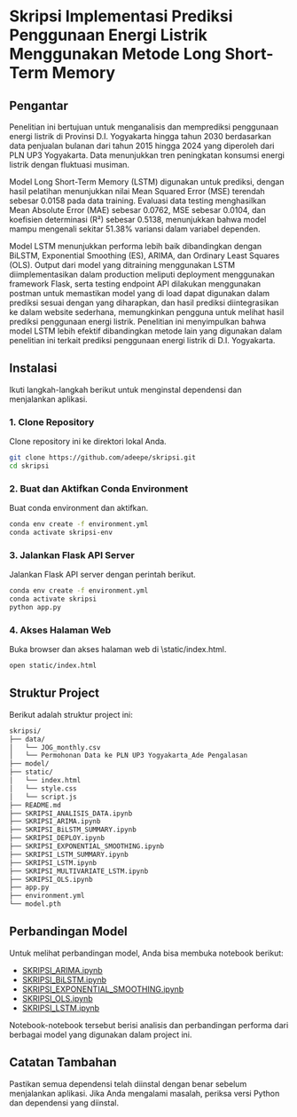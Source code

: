 # Skripsi Implementasi Prediksi Penggunaan Energi Listrik Menggunakan Metode Long Short-Term Memory

## Pengantar

Penelitian ini bertujuan untuk menganalisis dan memprediksi penggunaan energi listrik di Provinsi D.I. Yogyakarta hingga tahun 2030 berdasarkan data penjualan bulanan dari tahun 2015 hingga 2024 yang diperoleh dari PLN UP3 Yogyakarta. Data menunjukkan tren peningkatan konsumsi energi listrik dengan fluktuasi musiman.

Model Long Short-Term Memory (LSTM) digunakan untuk prediksi, dengan hasil pelatihan menunjukkan nilai Mean Squared Error (MSE) terendah sebesar 0.0158 pada data training. Evaluasi data testing menghasilkan Mean Absolute Error (MAE) sebesar 0.0762, MSE sebesar 0.0104, dan koefisien determinasi (R²) sebesar 0.5138, menunjukkan bahwa model mampu mengenali sekitar 51.38% variansi dalam variabel dependen.

Model LSTM menunjukkan performa lebih baik dibandingkan dengan BiLSTM, Exponential Smoothing (ES), ARIMA, dan Ordinary Least Squares (OLS). Output dari model yang ditraining menggunakan LSTM diimplementasikan dalam production meliputi deployment menggunakan framework Flask, serta testing endpoint API dilakukan menggunakan postman untuk memastikan model yang di load dapat digunakan dalam prediksi sesuai dengan yang diharapkan, dan hasil prediksi diintegrasikan ke dalam website sederhana, memungkinkan pengguna untuk melihat hasil prediksi penggunaan energi listrik. Penelitian ini menyimpulkan bahwa model LSTM lebih efektif dibandingkan metode lain yang digunakan dalam penelitian ini terkait prediksi penggunaan energi listrik di D.I. Yogyakarta.

## Instalasi

Ikuti langkah-langkah berikut untuk menginstal dependensi dan menjalankan aplikasi.

### 1. Clone Repository

Clone repository ini ke direktori lokal Anda.

```sh
git clone https://github.com/adeepe/skripsi.git
cd skripsi
```

### 2. Buat dan Aktifkan Conda Environment
Buat conda environment dan aktifkan.

```sh
conda env create -f environment.yml
conda activate skripsi-env
```

### 3. Jalankan Flask API Server
Jalankan Flask API server dengan perintah berikut.

```sh
conda env create -f environment.yml
conda activate skripsi
python app.py
```

### 4. Akses Halaman Web
Buka browser dan akses halaman web di \static/index.html\.

```sh
open static/index.html
```
## Struktur Project
Berikut adalah struktur project ini:
```sh
skripsi/
├── data/
│   └── JOG_monthly.csv
│   └── Permohonan Data ke PLN UP3 Yogyakarta_Ade Pengalasan 
├── model/
├── static/
│   └── index.html
│   └── style.css
│   └── script.js
├── README.md
├── SKRIPSI_ANALISIS_DATA.ipynb
├── SKRIPSI_ARIMA.ipynb
├── SKRIPSI_BiLSTM_SUMMARY.ipynb
├── SKRIPSI_DEPLOY.ipynb
├── SKRIPSI_EXPONENTIAL_SMOOTHING.ipynb
├── SKRIPSI_LSTM_SUMMARY.ipynb
├── SKRIPSI_LSTM.ipynb
├── SKRIPSI_MULTIVARIATE_LSTM.ipynb
├── SKRIPSI_OLS.ipynb
├── app.py
├── environment.yml
└── model.pth
```
## Perbandingan Model
Untuk melihat perbandingan model, Anda bisa membuka notebook berikut:

- [SKRIPSI_ARIMA.ipynb](https://github.com/adeepe/skripsi/blob/master/SKRIPSI_ARIMA.ipynb)
- [SKRIPSI_BiLSTM.ipynb](https://github.com/adeepe/skripsi/blob/master/SKRIPSI_BiLSTM.ipynb)
- [SKRIPSI_EXPONENTIAL_SMOOTHING.ipynb](https://github.com/adeepe/skripsi/blob/master/SKRIPSI_EXPONENTIAL_SMOOTHING.ipynb)
- [SKRIPSI_OLS.ipynb](https://github.com/adeepe/skripsi/blob/master/SKRIPSI_OLS.ipynb)
- [SKRIPSI_LSTM.ipynb](https://github.com/adeepe/skripsi/blob/master/SKRIPSI_LSTM.ipynb)

Notebook-notebook tersebut berisi analisis dan perbandingan performa dari berbagai model yang digunakan dalam project ini.

## Catatan Tambahan
Pastikan semua dependensi telah diinstal dengan benar sebelum menjalankan aplikasi. Jika Anda mengalami masalah, periksa versi Python dan dependensi yang diinstal.

